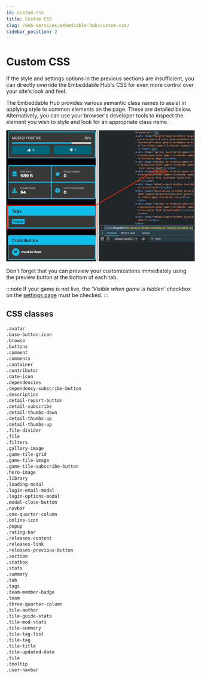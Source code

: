 ```yaml
---
id: custom-css
title: Custom CSS
slug: /web-services/embeddable-hub/custom-css/
sidebar_position: 2
---
```


# Custom CSS

If the style and settings options in the previous sections are insufficient, you can directly override the Embeddable Hub's CSS for even more control over your site's look and feel.

The Embeddable Hub provides various semantic class names to assist in applying style to common elements on the page. These are detailed below. Alternatively, you can use your browser's developer tools to inspect the element you wish to style and look for an appropriate class name.

![Browser debug window](./images/embeddable_hub_css.png)

Don't forget that you can preview your customizations immediately using the preview button at the bottom of each tab.

:::note
If your game is not live, the _'Visible when game is hidden'_ checkbox on the [settings page](../settings) must be checked.
:::

## CSS classes
```
.avatar
.base-button-icon
.browse
.buttons
.comment
.comments
.container
.contributor
.date-icon
.dependencies
.dependency-subscribe-button
.description
.detail-report-button
.detail-subscribe
.detail-thumbs-down
.detail-thumbs-up
.detail-thumbs-up
.file-divider
.file
.filters
.gallery-image
.game-tile-grid
.game-tile-image
.game-tile-subscribe-button
.hero-image
.library
.loading-modal
.login-email-modal
.login-options-modal
.modal-close-button
.navbar
.one-quarter-column
.online-icon
.popup
.rating-bar
.releases-content
.releases-link
.releases-previous-button
.section
.statbox
.stats
.summary
.tab
.tags
.team-member-badge
.team
.three-quarter-column
.tile-author
.tile-guide-stats
.tile-mod-stats
.tile-summary
.tile-tag-list
.tile-tag
.tile-title
.tile-updated-date
.tile
.tooltip
.user-navbar
```
